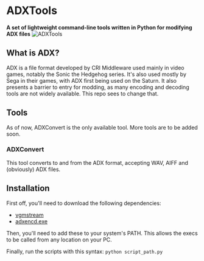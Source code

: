 # ADXTools
**A set of lightweight command-line tools written in Python for modifying ADX files**
![ADXTools](/docs/images/ADX_logo.png)

## What is ADX?
ADX is a file format developed by CRI Middleware used mainly in video games, notably the Sonic the Hedgehog series. It's also used mostly by Sega in their games, with ADX first being used on the Saturn. It also presents a barrier to entry for modding, as many encoding and decoding tools are not widely available. This repo sees to change that.

## Tools
As of now, ADXConvert is the only available tool. More tools are to be added soon.

### ADXConvert
This tool converts to and from the ADX format, accepting WAV, AIFF and (obviously) ADX files.

## Installation
First off, you'll need to download the following dependencies:

- [vgmstream](https://github.com/vgmstream/vgmstream)
- [adxencd.exe](https://github.com/Flipleerr/my-stuff/raw/master/adxencd.exe)

Then, you'll need to add these to your system's PATH. This allows the execs to be called from any location on your PC.

Finally, run the scripts with this syntax: `python script_path.py`